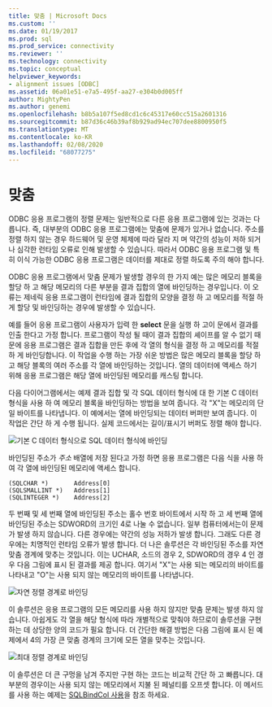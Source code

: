 ```yaml
---
title: 맞춤 | Microsoft Docs
ms.custom: ''
ms.date: 01/19/2017
ms.prod: sql
ms.prod_service: connectivity
ms.reviewer: ''
ms.technology: connectivity
ms.topic: conceptual
helpviewer_keywords:
- alignment issues [ODBC]
ms.assetid: 06a01e51-e7a5-495f-aa27-e304b0d005ff
author: MightyPen
ms.author: genemi
ms.openlocfilehash: b8b5a107f5ed8cd1c6c45317e60cc515a2601316
ms.sourcegitcommit: b87d36c46b39af8b929ad94ec707dee8800950f5
ms.translationtype: MT
ms.contentlocale: ko-KR
ms.lasthandoff: 02/08/2020
ms.locfileid: "68077275"
---
```

# <a name="alignment"></a>맞춤
ODBC 응용 프로그램의 정렬 문제는 일반적으로 다른 응용 프로그램에 있는 것과는 다릅니다. 즉, 대부분의 ODBC 응용 프로그램에는 맞춤에 문제가 있거나 없습니다. 주소를 정렬 하지 않는 경우 하드웨어 및 운영 체제에 따라 달라 지 며 약간의 성능이 저하 되거나 심각한 런타임 오류로 인해 발생할 수 있습니다. 따라서 ODBC 응용 프로그램 및 특히 이식 가능한 ODBC 응용 프로그램은 데이터를 제대로 정렬 하도록 주의 해야 합니다.  
  
 ODBC 응용 프로그램에서 맞춤 문제가 발생할 경우의 한 가지 예는 많은 메모리 블록을 할당 하 고 해당 메모리의 다른 부분을 결과 집합의 열에 바인딩하는 경우입니다. 이 오류는 제네릭 응용 프로그램이 런타임에 결과 집합의 모양을 결정 하 고 메모리를 적절 하 게 할당 및 바인딩하는 경우에 발생할 수 있습니다.  
  
 예를 들어 응용 프로그램이 사용자가 입력 한 **select** 문을 실행 하 고이 문에서 결과를 인출 한다고 가정 합니다. 프로그램이 작성 될 때이 결과 집합의 셰이프를 알 수 없기 때문에 응용 프로그램은 결과 집합을 만든 후에 각 열의 형식을 결정 하 고 메모리를 적절 하 게 바인딩합니다. 이 작업을 수행 하는 가장 쉬운 방법은 많은 메모리 블록을 할당 하 고 해당 블록의 여러 주소를 각 열에 바인딩하는 것입니다. 열의 데이터에 액세스 하기 위해 응용 프로그램은 해당 열에 바인딩된 메모리를 캐스팅 합니다.  
  
 다음 다이어그램에서는 예제 결과 집합 및 각 SQL 데이터 형식에 대 한 기본 C 데이터 형식을 사용 하 여 메모리 블록을 바인딩하는 방법을 보여 줍니다. 각 "X"는 메모리의 단일 바이트를 나타냅니다. 이 예에서는 열에 바인딩되는 데이터 버퍼만 보여 줍니다. 이 작업은 간단 하 게 수행 됩니다. 실제 코드에서는 길이/표시기 버퍼도 정렬 해야 합니다.  
  
 ![기본 C 데이터 형식으로 SQL 데이터 형식에 바인딩](../../../odbc/reference/develop-app/media/pr24.gif "pr24")  
  
 바인딩된 주소가 *주소* 배열에 저장 된다고 가정 하면 응용 프로그램은 다음 식을 사용 하 여 각 열에 바인딩된 메모리에 액세스 합니다.  
  
```  
(SQLCHAR *)       Address[0]  
(SQLSMALLINT *)   Address[1]  
(SQLINTEGER *)    Address[2]  
```  
  
 두 번째 및 세 번째 열에 바인딩된 주소는 홀수 번호 바이트에서 시작 하 고 세 번째 열에 바인딩된 주소는 SDWORD의 크기인 4로 나눌 수 없습니다. 일부 컴퓨터에서는이 문제가 발생 하지 않습니다. 다른 경우에는 약간의 성능 저하가 발생 합니다. 그래도 다른 경우에는 치명적인 런타임 오류가 발생 합니다. 더 나은 솔루션은 각 바인딩된 주소를 자연 맞춤 경계에 맞추는 것입니다. 이는 UCHAR, 소드의 경우 2, SDWORD의 경우 4 인 경우 다음 그림에 표시 된 결과를 제공 합니다. 여기서 "X"는 사용 되는 메모리의 바이트를 나타내고 "O"는 사용 되지 않는 메모리의 바이트를 나타냅니다.  
  
 ![자연 정렬 경계로 바인딩](../../../odbc/reference/develop-app/media/pr25.gif "pr25")  
  
 이 솔루션은 응용 프로그램의 모든 메모리를 사용 하지 않지만 맞춤 문제는 발생 하지 않습니다. 아쉽게도 각 열을 해당 형식에 따라 개별적으로 맞춰야 하므로이 솔루션을 구현 하는 데 상당한 양의 코드가 필요 합니다. 더 간단한 해결 방법은 다음 그림에 표시 된 예제에서 4의 가장 큰 맞춤 경계의 크기에 모든 열을 맞추는 것입니다.  
  
 ![최대 정렬 경계로 바인딩](../../../odbc/reference/develop-app/media/pr26.gif "pr26")  
  
 이 솔루션은 더 큰 구멍을 남겨 주지만 구현 하는 코드는 비교적 간단 하 고 빠릅니다. 대부분의 경우이는 사용 되지 않는 메모리에서 지불 된 페널티를 오프셋 합니다. 이 메서드를 사용 하는 예제는 [SQLBindCol 사용](../../../odbc/reference/develop-app/using-sqlbindcol.md)을 참조 하세요.
